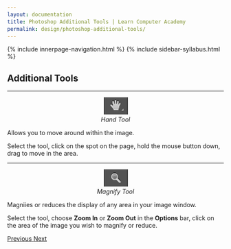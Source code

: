 ```yaml
---
layout: documentation
title: Photoshop Additional Tools | Learn Computer Academy
permalink: design/photoshop-additional-tools/
---
```

<div class="loader">
{% include innerpage-navigation.html %}
{% include sidebar-syllabus.html %}
 <div class="page-content">
  <div class="content-wrapper">
   <div class="row">
    <div class="col-md-9 content">
     <!-- Your content goes started here -->
     <div class="doc-content">
      <h2>Additional Tools</h2>
      <hr>
      <div class="row">
       <div class="col-md-2">
        <div class="img-block" style="text-align: center;">
         <img src="../../assets/img/hand-tool.png" alt="Hand Tool" class="img-fluid">
         <span style="display: block;">
          <i>Hand Tool</i>
         </span>
        </div>
       </div>
       <div class="col-md-10">
        <div class="text-block">
         <p>Allows you to move around within the image.</p>
         <p>Select the tool, click on the spot on the page, hold the mouse button down, drag to move in the area.</p>
        </div>
       </div>
      </div>
      <hr>
      <div class="row">
       <div class="col-md-2">
        <div class="img-block" style="text-align: center;">
         <img src="../../assets/img/magnify-tool.png" alt="Magnify Tool" class="img-fluid">
         <span style="display: block;">
          <i>Magnify Tool</i>
         </span>
        </div>
       </div>
       <div class="col-md-10">
        <div class="text-block">
         <p>Magniies or reduces the display of any area in your image window.</p>
         <p>Select the tool, choose <b>Zoom In</b> or <b>Zoom Out</b> in the <b>Options</b> bar, click on the area of the image you wish to magnify or reduce. </p>
        </div>
       </div>
      </div>
     </div>
     <!-- /.Your content goes ends here -->
     <div class="footer-btn d-flex justify-content-between">
      <a href="/design/photoshop-drawing-selection-tools" class="btn">
       <i class="fas fa-arrow-circle-left"></i>Previous </a>
      <a href="/design/photoshop-color-boxes" class="btn">Next <i class="fas fa-arrow-circle-right"></i>
      </a>
     </div>
     <!-- /.End of footer button -->
    </div>
    <!-- Right Sidebar Start--> <?php include '../../includes/right-sidebar-innerpage.php'; ?>
    <!-- Right-Sidebar End -->
   </div>
  </div>


